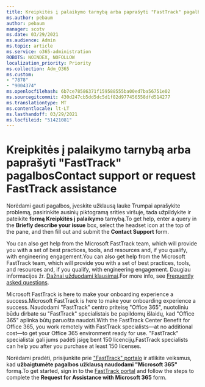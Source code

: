 ```yaml
---
title: Kreipkitės į palaikymo tarnybą arba paprašyti "FastTrack" pagalbos
ms.author: pebaum
author: pebaum
manager: scotv
ms.date: 03/29/2021
ms.audience: Admin
ms.topic: article
ms.service: o365-administration
ROBOTS: NOINDEX, NOFOLLOW
localization_priority: Priority
ms.collection: Adm_O365
ms.custom:
- "7878"
- "9004374"
ms.openlocfilehash: 6b7ce78586371f159588555ba00ed7ba56751e02
ms.sourcegitcommit: 430d247cb5dd5dc5d1f82d977456558dfd514277
ms.translationtype: MT
ms.contentlocale: lt-LT
ms.lasthandoff: 03/29/2021
ms.locfileid: "51421081"
---
```

# <a name="contact-support-or-request-fasttrack-assistance"></a><span data-ttu-id="ced6d-102">Kreipkitės į palaikymo tarnybą arba paprašyti "FastTrack" pagalbos</span><span class="sxs-lookup"><span data-stu-id="ced6d-102">Contact support or request FastTrack assistance</span></span>

<span data-ttu-id="ced6d-103">Norėdami gauti pagalbos, įveskite  užklausą lauke Trumpai aprašykite problemą, pasirinkite ausinių piktogramą srities viršuje, tada užpildykite ir pateikite **formą Kreipkitės į palaikymo** tarnybą.</span><span class="sxs-lookup"><span data-stu-id="ced6d-103">To get help, enter a query in the **Briefly describe your issue** box, select the headset icon at the top of the pane, and then fill out and submit the **Contact Support** form.</span></span>

<span data-ttu-id="ced6d-104">You can also get help from the ‎Microsoft‎ FastTrack team, which will provide you with a set of best practices, tools, and resources and, if you qualify, with engineering engagement.</span><span class="sxs-lookup"><span data-stu-id="ced6d-104">You can also get help from the ‎Microsoft‎ FastTrack team, which will provide you with a set of best practices, tools, and resources and, if you qualify, with engineering engagement.</span></span> <span data-ttu-id="ced6d-105">Daugiau informacijos žr. [Dažnai užduodami klausimai](https://go.microsoft.com/fwlink/?linkid=2132666).</span><span class="sxs-lookup"><span data-stu-id="ced6d-105">For more info, see [Frequently asked questions](https://go.microsoft.com/fwlink/?linkid=2132666).</span></span>

<span data-ttu-id="ced6d-106">‎Microsoft‎ FastTrack is here to make your onboarding experience a success.</span><span class="sxs-lookup"><span data-stu-id="ced6d-106">‎Microsoft‎ FastTrack is here to make your onboarding experience a success.</span></span> <span data-ttu-id="ced6d-107">Naudodami "FastTrack" centro priteisę "Office 365", nuotoliniu būdu dirbate su "FastTrack" specialistais be papildomų išlaidų, kad "Office 365" aplinka būtų paruošta naudoti.</span><span class="sxs-lookup"><span data-stu-id="ced6d-107">With the FastTrack Center Benefit for Office 365, you work remotely with FastTrack specialists—at no additional cost—to get your Office 365 environment ready for use.</span></span> <span data-ttu-id="ced6d-108">"FastTrack" specialistai gali jums padėti įsigę bent 150 licencijų.</span><span class="sxs-lookup"><span data-stu-id="ced6d-108">FastTrack specialists can help you after you purchase at least 150 licenses.</span></span>

<span data-ttu-id="ced6d-109">Norėdami pradėti, prisijunkite prie ["FastTrack" portalo](https://go.microsoft.com/fwlink/?linkid=2125443) ir atlikite veiksmus, kad **užbaigtumėte pagalbos užklausą naudodami "Microsoft 365"** formą.</span><span class="sxs-lookup"><span data-stu-id="ced6d-109">To get started, sign in to the [FastTrack portal](https://go.microsoft.com/fwlink/?linkid=2125443) and follow the steps to complete the **Request for Assistance with Microsoft 365** form.</span></span>
